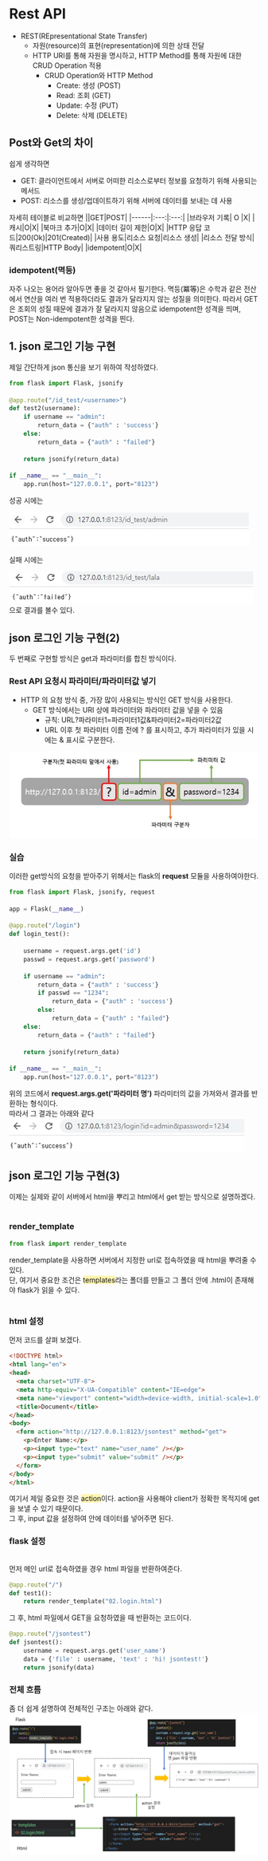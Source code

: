 # Rest API
- REST(REpresentational State Transfer)
  - 자원(resource)의 표현(representation)에 의한 상태 전달
  - HTTP URI를 통해 자원을 명시하고, HTTP Method를 통해 자원에 대한 CRUD Operation 적용
    - CRUD Operation와 HTTP Method
      - Create: 생성 (POST)
      - Read: 조회 (GET)
      - Update: 수정 (PUT)
      - Delete: 삭제 (DELETE)

## Post와 Get의 차이

쉽게 생각하면 
* GET: 클라이언트에서 서버로 어떠한 리소스로부터 정보를 요청하기 위해 사용되는 메서드
* POST:  리소스를 생성/업데이트하기 위해 서버에 데이터를 보내는 데 사용

자세히 테이블로 비교하면
||GET|POST|
|------|:---:|:---:|
|브라우저 기록| O |X|
|캐시|O|X|
|북마크 추가|O|X|
|데이터 길이 제한|O|X|
|HTTP 응답 코드|200(Ok)|201(Created)|
|사용 용도|리소스 요청|리소스 생성|
|리소스 전달 방식|쿼리스트링|HTTP Body|
|idempotent|O|X|

### idempotent(멱등)
자주 나오는 용어라 알아두면 좋을 것 같아서 필기한다.  멱등(冪等)은 수학과 같은 전산에서 연산을 여러 번 적용하더라도 결과가 달라지지 않는 성질을 의미한다. 따라서 GET은 조회의 성질 때문에 결과가 잘 달라지지 않음으로 idempotent한 성격을 띄며, POST는 Non-idempotent한 성격을 띈다.

## 1. json 로그인 기능 구현

제일 간단하게 json 통신을 보기 위하여 작성하였다.
```py
from flask import Flask, jsonify

@app.route("/id_test/<username>")
def test2(username):
    if username == "admin":
        return_data = {"auth" : 'success'}
    else:
        return_data = {"auth" : "failed"}

    return jsonify(return_data)

if __name__ == "__main__":              
    app.run(host="127.0.0.1", port="8123")
```

성공 시에는   

![./md_img/03_success.jpg](./md_img/03_success.jpg)  

실패 시에는  

![./md_img/03_failed.jpg](./md_img/03_failed.jpg)  
으로 결과를 볼수 있다.

## json 로그인 기능 구현(2)
두 번째로 구현할 방식은 get과 파라미터를 합친 방식이다.

### Rest API 요청시 파라미터/파라미터값 넣기
- HTTP 의 요청 방식 중, 가장 많이 사용되는 방식인 GET 방식을 사용한다.
  - GET 방식에서는 URI 상에 파라미터와 파라미터 값을 넣을 수 있음
    - 규칙: URL?파라미터1=파라미터1값&파라미터2=파라미터2값 
    - URL 이후 첫 파라미터 이름 전에 ? 를 표시하고, 추가 파라미터가 있을 시에는 & 표시로 구분한다.

![./md_img/03_parameter.jpg](./md_img/03_parameter.jpg)

### 실습
이러한 get방식의 요청을 받아주기 위해서는 flask의 __request__ 모듈을 사용하여야한다.

```py
from flask import Flask, jsonify, request

app = Flask(__name__)

@app.route("/login")
def login_test():

    username = request.args.get('id')
    passwd = request.args.get('password')

    if username == "admin":
        return_data = {"auth" : 'success'}
        if passwd == "1234":
            return_data = {"auth" : 'success'}
        else:
            return_data = {"auth" : "failed"}
    else:
        return_data = {"auth" : "failed"}

    return jsonify(return_data)

if __name__ == "__main__":              
    app.run(host="127.0.0.1", port="8123")
```

위의 코드에서 __request.args.get('파라미터 명')__ 파라미터의 값을 가져와서 결과를 반환하는 형식이다.  
따라서 그 결과는 아래와 같다  
![./md_img/03_parameter_request.jpg](./md_img/03_parameter_request.jpg)

## json 로그인 기능 구현(3)

이제는 실제와 같이 서버에서 html을 뿌리고 html에서 get 받는 방식으로 설명하겠다.  
<br>

### __render_template__

```py
from flask import render_template
```

render_template을 사용하면 서버에서 지정한 url로 접속하였을 때 html을 뿌려줄 수 있다.  
단, 여기서 중요한 조건은 <span style='background-color: #fff5b1'>templates</span>라는 폴더를 만들고 그 폴더 안에 .html이 존재해야 flask가 읽을 수 있다.  
<br>
  
### html 설정

먼저 코드를 살펴 보겠다.  

```html
<!DOCTYPE html>
<html lang="en">
<head>
  <meta charset="UTF-8">
  <meta http-equiv="X-UA-Compatible" content="IE=edge">
  <meta name="viewport" content="width=device-width, initial-scale=1.0">
  <title>Document</title>
</head>
<body>
  <form action="http://127.0.0.1:8123/jsontest" method="get">
    <p>Enter Name:</p>
    <p><input type="text" name="user_name" /></p>
    <p><input type="submit" value="submit" /></p>
  </form>
</body>
</html>
```

여기서 제일 중요한 것은 <span style='background-color: #fff5b1'>action</span>이다. action을 사용해야 client가 정확한 목적지에 get을 보낼 수 있기 때문이다.  
그 후, input 값을 설정하여 안에 데이터를 넣어주면 된다.

### flask 설정
<br>
먼저 메인 url로 접속하였을 경우 html 파일을 반환하여준다.  

```py
@app.route("/")
def test1():                           
    return render_template("02.login.html")
```

그 후, html 파일에서 GET을 요청하였을 때 반환하는 코드이다.
```py
@app.route("/jsontest")
def jsontest():
    username = request.args.get('user_name')
    data = {'file' : username, 'text' : 'hi! jsontest!'}
    return jsonify(data)
```

### 전체 흐름

좀 더 쉽게 설명하여 전체적인 구조는 아래와 같다.<br>
![./md_img/03_sys_flow.png](./md_img/03_sys_flow.png)
